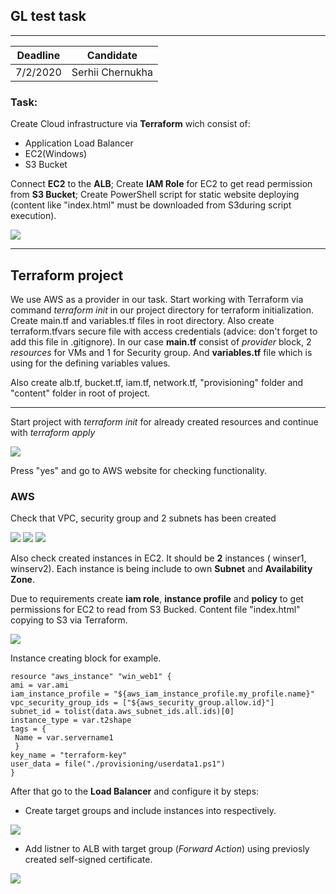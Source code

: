 ## GL test task
___
Deadline  | Candidate
------------- | -------------
7/2/2020  | Serhii Chernukha

### Task:

Create Cloud infrastructure via **Terraform** wich consist of:
-	Application Load Balancer
-	EC2(Windows)
-	S3 Bucket

Connect **EC2** to the **ALB**; Create **IAM Role** for EC2 to get read permission from **S3 Bucket**; Create PowerShell script for static website deploying (content like "index.html" must be downloaded from S3during script execution).

![](https://i.paste.pics/91ba0e9e037c8ea132684547bb1c76ad.png?trs=f620bab9b8a145e7bbc0774c996ef0a07efbf147278d50b61c445cb7977ca6bd)


___

## Terraform project

We use AWS as a provider in our task. Start working with Terraform via command *terraform init* in our project directory for terraform initialization. Create main.tf and variables.tf files in root directory. Also create terraform.tfvars secure file with access credentials (advice: don't forget to add this file in .gitignore). In our case **main.tf** consist of *provider* block, 2 *resources* for VMs and 1 for Security group. And **variables.tf** file which is using for the  defining variables values.

Also create alb.tf, bucket.tf, iam.tf, network.tf, "provisioning" folder and "content" folder in root of project.
___

Start project with *terraform init* for already created resources and continue with *terraform apply*

![](https://i.paste.pics/8fd1563d0316d051932cf0f3fc8b99cd.png?trs=f620bab9b8a145e7bbc0774c996ef0a07efbf147278d50b61c445cb7977ca6bd)

Press "yes" and go to AWS website for checking functionality.

### AWS

Check that VPC, security group and 2 subnets has been created

![](https://i.paste.pics/5f511834c5daf973d24548e88a7a7282.png?trs=f620bab9b8a145e7bbc0774c996ef0a07efbf147278d50b61c445cb7977ca6bd)
![](https://i.paste.pics/cc38b6869405a3fffec1e4245690a78a.png?trs=f620bab9b8a145e7bbc0774c996ef0a07efbf147278d50b61c445cb7977ca6bd)
![](https://i.paste.pics/6ee003d00e436441d7807e42e1539b92.png?trs=f620bab9b8a145e7bbc0774c996ef0a07efbf147278d50b61c445cb7977ca6bd)

Also check created instances in EC2. It should be **2** instances ( winser1, winserv2). Each instance is being include to own **Subnet** and **Availability Zone**.

Due to requirements create **iam role**, **instance profile** and **policy**
to get permissions for EC2 to read from S3 Bucked. Content file "index.html" copying to S3 via Terraform.

![](https://i.paste.pics/d70d325ecfb60b264ea322a1e16bf394.png?trs=f620bab9b8a145e7bbc0774c996ef0a07efbf147278d50b61c445cb7977ca6bd)

Instance creating block for example.

```
resource "aws_instance" "win_web1" {
ami = var.ami
iam_instance_profile = "${aws_iam_instance_profile.my_profile.name}"
vpc_security_group_ids = ["${aws_security_group.allow.id}"]
subnet_id = tolist(data.aws_subnet_ids.all.ids)[0]
instance_type = var.t2shape
tags = {
 Name = var.servername1
 }
key_name = "terraform-key"
user_data = file("./provisioning/userdata1.ps1")
}
```


After that go to the **Load Balancer** and configure it by steps:

  - Create target groups and include instances into respectively.

  ![](https://i.paste.pics/cd8540c007728ecb2c100418910725eb.png?trs=f620bab9b8a145e7bbc0774c996ef0a07efbf147278d50b61c445cb7977ca6bd)

  - Add listner to ALB with target group (*Forward Action*) using previosly created self-signed certificate.

  ![](https://i.paste.pics/c4f979bf3e2fb4c453d25b4d11a4743d.png?trs=f620bab9b8a145e7bbc0774c996ef0a07efbf147278d50b61c445cb7977ca6bd)
